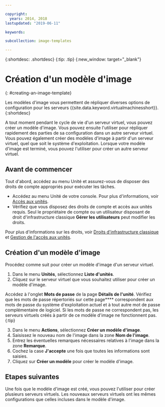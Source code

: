 ```yaml
---

copyright:
  years: 2014, 2018
lastupdated: "2019-06-11"

keywords:

subcollection: image-templates

---
```


{:shortdesc: .shortdesc}
{:tip: .tip}
{:new_window: target="_blank"}


# Création d'un modèle d'image
{: #creating-an-image-template}

Les modèles d'image vous permettent de répliquer diverses options de configuration pour les serveurs {{site.data.keyword.virtualmachinesshort}}.
{:shortdesc}

A tout moment pendant le cycle de vie d'un serveur virtuel, vous pouvez créer un modèle d'image. Vous pouvez ensuite l'utiliser pour répliquer rapidement des parties de sa configuration dans un autre serveur virtuel. Vous pouvez également créer des modèles d'image à partir d'un serveur virtuel, quel que soit le système d'exploitation. Lorsque votre modèle d'image est terminé, vous pouvez l'utiliser pour créer un autre serveur virtuel.

## Avant de commencer
Tout d'abord, accédez au menu Unité et assurez-vous de disposer des droits de compte appropriés pour exécuter les tâches. 

* Accédez au menu Unité de votre console. Pour plus d'informations, voir [Accès aux unités](/docs/infrastructure/image-templates?topic=virtual-servers-navigating-devices).
* Vérifiez que vous disposez des droits de compte et accès aux unités requis. Seul le propriétaire de compte ou un utilisateur disposant de droit d'infrastructure classique **Gérer les utilisateurs** peut modifier les droits. 

Pour plus d'informations sur les droits, voir [Droits d'infrastructure classique](/docs/iam?topic=iam-infrapermission#infrapermission) et [Gestion de l'accès aux unités](/docs/vsi?topic=virtual-servers-managing-device-access).

## Création d'un modèle d'image

Procédez comme suit pour créer un modèle d'image d'un serveur virtuel.

1. Dans le menu **Unités**, sélectionnez **Liste d'unités**.
2. Cliquez sur le serveur virtuel que vous souhaitez utiliser pour créer un modèle d'image.

  Accédez à l'onglet **Mots de passe** de la page **Détails de l'unité**. Vérifiez que les mots de passe répertoriés sur cette page**** correspondent aux mots de passe du système d'exploitation actuel et à tout autre mot de passe complémentaire de logiciel. Si les mots de passe ne correspondent pas, les serveurs virtuels créés à partir de ce modèle d'image ne fonctionnent pas.
  {:tip}

3. Dans le menu **Actions**, sélectionnez **Créer un modèle d'image**.
4. Saisissez le nouveau nom de l'image dans la zone **Nom de l'image**.
5. Entrez les éventuelles remarques nécessaires relatives à l'image dans la zone **Remarque**.
6. Cochez la case **J'accepte** une fois que toutes les informations sont saisies.
7. Cliquez sur **Créer un modèle** pour créer le modèle d'image.

## Etapes suivantes

Une fois que le modèle d'image est créé, vous pouvez l'utiliser pour créer plusieurs serveurs virtuels. Les nouveaux
serveurs virtuels ont les mêmes configurations que celles incluses dans le modèle d'image.
